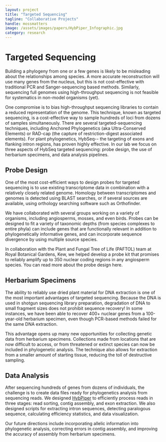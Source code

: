 ```yaml
---
layout: project
title: "Targeted Sequencing"
tagline: "Collaborative Projects"
handle: mossmatters
image: /assets/images/papers/HybPiper_Infographic.jpg
category: research
---
```


# Targeted Sequencing

Building a phylogeny from one or a few genes is likely to be misleading about the relationships among species. A more accurate reconstruction will use many genes from the nucleus, but this is not cost-effective with traditional PCR and Sanger-sequencing based methods. Similarly, sequencing full genomes using high-throughput sequencing is not feasible for systematics in non-model organisms (yet). 

One compromise is to bias high-throughput sequencing libraries to contain a reduced representation of the genome. This technique, known as targeted sequencing, is a cost-effective way to sample hundreds of loci from dozens of samples simultaneously. There are several targeted-sequencing techniques, including Anchored Phylogenetics (aka Ultra-Conserved Elements) or RAD-cap (the capture of restriction-digest associated elements). For plant phylogenetics, HybSeq-- the targeting of exons and flanking intron regions, has proven highly effective. In our lab we focus on three aspects of HybSeq targeted sequencing: probe design, the use of herbarium specimens, and data analysis pipelines.

## Probe Design

One of the most cost-efficient ways to design probes for targeted sequencing is to use existing transcriptome data in combination with a relatively closely related genome. Homology between transcriptomes and genomes is detected using BLAST searches, or if several sources are available, using orthology searching software such as Orthofinder. 

We have collaborated with several groups working on a variety of organisms, including angiosperms, mosses, and even birds. Probes can be designed to fit a variety of taxonomic depths (from species complexes to entire phyla) can include genes that are functionally relevant in addition to phylogenetically informative genes, and can incorporate sequence divergence by using multiple source species.

In collaboration with the Plant and Fungal Tree of Life (PAFTOL) team at Royal Botanical Gardens, Kew, we helped develop a probe kit that promises to reliably amplify up to 350 nuclear coding regions in any angiosperm species. You can read more about the probe design here. 

## Herbarium Specimens

The ability to reliably use dried plant material for DNA extraction is one of the most important advantages of targeted sequencing. Because the DNA is used in shotgun sequencing library preparation, degradation of DNA to small fragment sizes does not prohibit sequence recovery! In some instances, we have been able to recover 400+ nuclear genes from a 100-year-old herbarium specimen, even though PCR-based methods failed for the same DNA extraction.

This advantage opens up many new opportunities for collecting genetic data from herbarium specimens. Collections made from locations that are now difficult to access, or from threatened or extinct species can now be included in phylogenetic analysis. The technique also allows for extraction from a smaller amount of starting tissue, reducing the toll of destructive sampling.

## Data Analysis

After sequencing hundreds of genes from dozens of individuals, the challenge is to create data files ready for phylogenetics analysis from sequencing reads. We designed [HybPiper](github.com/mossmatters/HybPiper) to efficiently process reads in three stages: read sorting, contig assembly, and exon extraction. We also designed scripts for extracting intron sequences, detecting paralogous sequence, calculating efficiency statistics, and data visualization. 

Our future directions include incorporating allelic information into phylogenetic analysis, correcting errors in contig assembly, and improving the accuracy of assembly from herbarium specimens. 